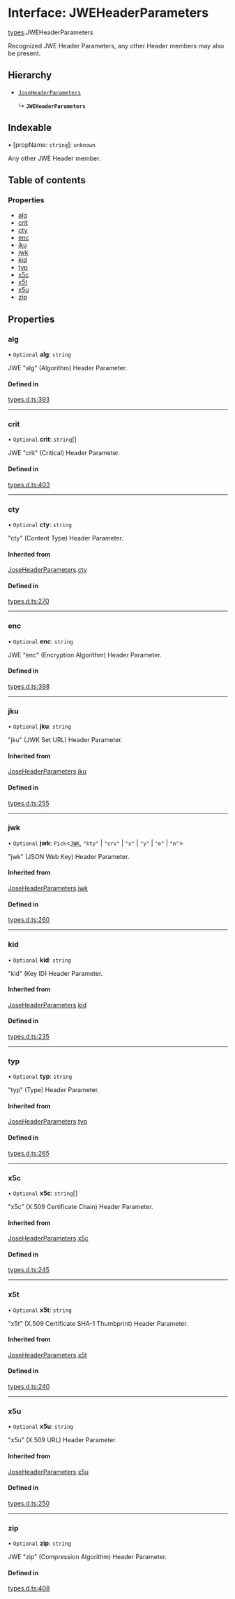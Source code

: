 # Interface: JWEHeaderParameters

[types](../modules/types.md).JWEHeaderParameters

Recognized JWE Header Parameters, any other Header members
may also be present.

## Hierarchy

- [`JoseHeaderParameters`](types.JoseHeaderParameters.md)

  ↳ **`JWEHeaderParameters`**

## Indexable

▪ [propName: `string`]: `unknown`

Any other JWE Header member.

## Table of contents

### Properties

- [alg](types.JWEHeaderParameters.md#alg)
- [crit](types.JWEHeaderParameters.md#crit)
- [cty](types.JWEHeaderParameters.md#cty)
- [enc](types.JWEHeaderParameters.md#enc)
- [jku](types.JWEHeaderParameters.md#jku)
- [jwk](types.JWEHeaderParameters.md#jwk)
- [kid](types.JWEHeaderParameters.md#kid)
- [typ](types.JWEHeaderParameters.md#typ)
- [x5c](types.JWEHeaderParameters.md#x5c)
- [x5t](types.JWEHeaderParameters.md#x5t)
- [x5u](types.JWEHeaderParameters.md#x5u)
- [zip](types.JWEHeaderParameters.md#zip)

## Properties

### alg

• `Optional` **alg**: `string`

JWE "alg" (Algorithm) Header Parameter.

#### Defined in

[types.d.ts:393](https://github.com/panva/jose/blob/v3.15.4/src/types.d.ts#L393)

___

### crit

• `Optional` **crit**: `string`[]

JWE "crit" (Critical) Header Parameter.

#### Defined in

[types.d.ts:403](https://github.com/panva/jose/blob/v3.15.4/src/types.d.ts#L403)

___

### cty

• `Optional` **cty**: `string`

"cty" (Content Type) Header Parameter.

#### Inherited from

[JoseHeaderParameters](types.JoseHeaderParameters.md).[cty](types.JoseHeaderParameters.md#cty)

#### Defined in

[types.d.ts:270](https://github.com/panva/jose/blob/v3.15.4/src/types.d.ts#L270)

___

### enc

• `Optional` **enc**: `string`

JWE "enc" (Encryption Algorithm) Header Parameter.

#### Defined in

[types.d.ts:398](https://github.com/panva/jose/blob/v3.15.4/src/types.d.ts#L398)

___

### jku

• `Optional` **jku**: `string`

"jku" (JWK Set URL) Header Parameter.

#### Inherited from

[JoseHeaderParameters](types.JoseHeaderParameters.md).[jku](types.JoseHeaderParameters.md#jku)

#### Defined in

[types.d.ts:255](https://github.com/panva/jose/blob/v3.15.4/src/types.d.ts#L255)

___

### jwk

• `Optional` **jwk**: `Pick`<[`JWK`](types.JWK.md), ``"kty"`` \| ``"crv"`` \| ``"x"`` \| ``"y"`` \| ``"e"`` \| ``"n"``\>

"jwk" (JSON Web Key) Header Parameter.

#### Inherited from

[JoseHeaderParameters](types.JoseHeaderParameters.md).[jwk](types.JoseHeaderParameters.md#jwk)

#### Defined in

[types.d.ts:260](https://github.com/panva/jose/blob/v3.15.4/src/types.d.ts#L260)

___

### kid

• `Optional` **kid**: `string`

"kid" (Key ID) Header Parameter.

#### Inherited from

[JoseHeaderParameters](types.JoseHeaderParameters.md).[kid](types.JoseHeaderParameters.md#kid)

#### Defined in

[types.d.ts:235](https://github.com/panva/jose/blob/v3.15.4/src/types.d.ts#L235)

___

### typ

• `Optional` **typ**: `string`

"typ" (Type) Header Parameter.

#### Inherited from

[JoseHeaderParameters](types.JoseHeaderParameters.md).[typ](types.JoseHeaderParameters.md#typ)

#### Defined in

[types.d.ts:265](https://github.com/panva/jose/blob/v3.15.4/src/types.d.ts#L265)

___

### x5c

• `Optional` **x5c**: `string`[]

"x5c" (X.509 Certificate Chain) Header Parameter.

#### Inherited from

[JoseHeaderParameters](types.JoseHeaderParameters.md).[x5c](types.JoseHeaderParameters.md#x5c)

#### Defined in

[types.d.ts:245](https://github.com/panva/jose/blob/v3.15.4/src/types.d.ts#L245)

___

### x5t

• `Optional` **x5t**: `string`

"x5t" (X.509 Certificate SHA-1 Thumbprint) Header Parameter.

#### Inherited from

[JoseHeaderParameters](types.JoseHeaderParameters.md).[x5t](types.JoseHeaderParameters.md#x5t)

#### Defined in

[types.d.ts:240](https://github.com/panva/jose/blob/v3.15.4/src/types.d.ts#L240)

___

### x5u

• `Optional` **x5u**: `string`

"x5u" (X.509 URL) Header Parameter.

#### Inherited from

[JoseHeaderParameters](types.JoseHeaderParameters.md).[x5u](types.JoseHeaderParameters.md#x5u)

#### Defined in

[types.d.ts:250](https://github.com/panva/jose/blob/v3.15.4/src/types.d.ts#L250)

___

### zip

• `Optional` **zip**: `string`

JWE "zip" (Compression Algorithm) Header Parameter.

#### Defined in

[types.d.ts:408](https://github.com/panva/jose/blob/v3.15.4/src/types.d.ts#L408)
